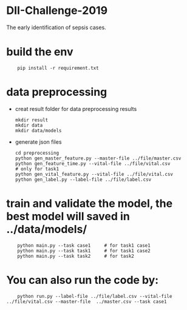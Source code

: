 # DII-Challenge-2019
The early identification of sepsis cases.

# build the env
	
		pip install -r requirement.txt

# data preprocessing

-	creat result folder for data preprocessing results

		mkdir result
		mkdir data
		mkdir data/models

-	generate json files 

		cd preprocessing
		python gen_master_feature.py --master-file ../file/master.csv
		python gen_feature_time.py --vital-file ../file/vital.csv				# only for task1
		python gen_vital_feature.py --vital-file ../file/vital.csv
		python gen_label.py --label-file ../file/label.csv

#	train and validate the model, the best model will saved in ../data/models/
		
		python main.py --task case1		# for task1 case1
		python main.py --task task1		# for task1 case2
		python main.py --task task2		# for task2

#	You can also run the code by:

		python run.py --label-file ../file/label.csv --vital-file ../file/vital.csv --master-file  ../master.csv --task case1


